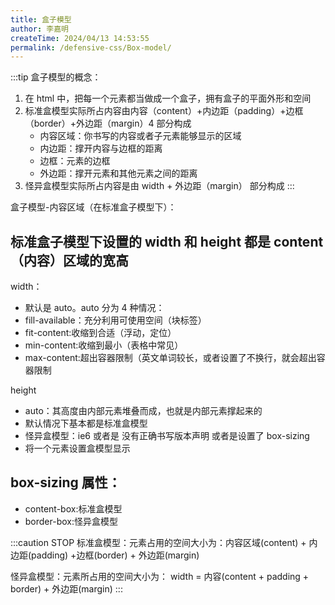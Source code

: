 ```yaml
---
title: 盒子模型
author: 李嘉明
createTime: 2024/04/13 14:53:55
permalink: /defensive-css/Box-model/
---
```


:::tip
盒子模型的概念：

1. 在 html 中，把每一个元素都当做成一个盒子，拥有盒子的平面外形和空间
2. 标准盒模型实际所占内容由内容（content）+内边距（padding）+边框（border）+外边距（margin）4 部分构成
   - 内容区域：你书写的内容或者子元素能够显示的区域
   - 内边距：撑开内容与边框的距离
   - 边框：元素的边框
   - 外边距：撑开元素和其他元素之间的距离
3. 怪异盒模型实际所占内容是由 width + 外边距（margin） 部分构成
:::

盒子模型-内容区域（在标准盒子模型下）：

## 标准盒子模型下设置的 width 和 height 都是 content（内容）区域的宽高

width：
-  默认是 auto。auto 分为 4 种情况：
-  fill-available：充分利用可使用空间（块标签）
-  fit-content:收缩到合适（浮动，定位）
-  min-content:收缩到最小（表格中常见）
-  max-content:超出容器限制（英文单词较长，或者设置了不换行，就会超出容器限制

height
-  auto：其高度由内部元素堆叠而成，也就是内部元素撑起来的
-  默认情况下基本都是标准盒模型
-  怪异盒模型：ie6 或者是 没有正确书写版本声明 或者是设置了 box-sizing
-  将一个元素设置盒模型显示

## box-sizing 属性：

- content-box:标准盒模型
- border-box:怪异盒模型

:::caution STOP
标准盒模型：元素占用的空间大小为：内容区域(content) + 内边距(padding) +边框(border) + 外边距(margin)

怪异盒模型：元素所占用的空间大小为： width = 内容(content + padding + border) + 外边距(margin)
:::
